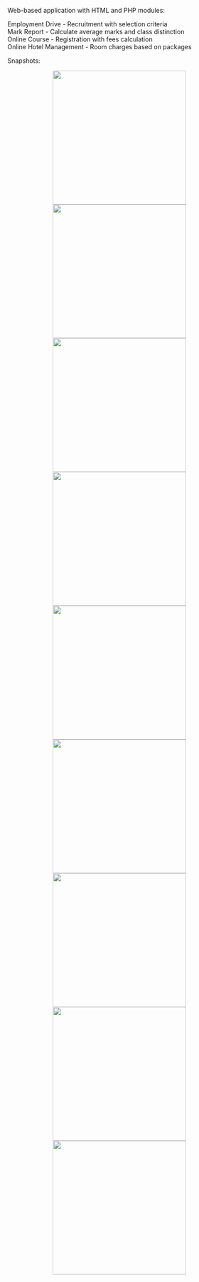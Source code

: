 Web-based application with HTML and PHP modules:

Employment Drive - Recruitment with selection criteria <br>
Mark Report - Calculate average marks and class distinction <br>
Online Course - Registration with fees calculation <br>
Online Hotel Management - Room charges based on packages<br>

Snapshots:
<center>
<img src="https://github.com/jayasuryard31/WebApp-Recruit-Mark-Course-Hotel/assets/92865629/34f91627-846a-4cc4-88b5-091344907b5b" width="300">
<br>
<img src="https://github.com/jayasuryard31/WebApp-Recruit-Mark-Course-Hotel/assets/92865629/d9c1ddfb-a6d9-45f2-8927-09c3705116c1" width="300">
<img src="https://github.com/jayasuryard31/WebApp-Recruit-Mark-Course-Hotel/assets/92865629/e37f7283-f7c3-4f09-9a46-2a1d5bdc9376" width="300">
<img src="https://github.com/jayasuryard31/WebApp-Recruit-Mark-Course-Hotel/assets/92865629/81e3905d-1045-450b-a9b9-8b062bd876a3" width="300">
<img src="https://github.com/jayasuryard31/WebApp-Recruit-Mark-Course-Hotel/assets/92865629/a45c55bc-e4b7-4c6f-9843-922a642ec615" width="300">
<img src="https://github.com/jayasuryard31/WebApp-Recruit-Mark-Course-Hotel/assets/92865629/c140d801-ce06-49e1-898f-ece7cce2d956" width="300">
<img src="https://github.com/jayasuryard31/WebApp-Recruit-Mark-Course-Hotel/assets/92865629/a7ea09d5-ca5e-40d5-9873-7dadea40cc70" width="300">
<img src="https://github.com/jayasuryard31/WebApp-Recruit-Mark-Course-Hotel/assets/92865629/daa352f8-364d-43e7-8fea-2c6415d3d41d" width="300">
<img src="https://github.com/jayasuryard31/WebApp-Recruit-Mark-Course-Hotel/assets/92865629/cf462e3e-5908-4105-b0bd-5c8cd417c044" width="300">
</center>
